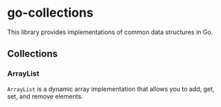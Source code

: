# go-collections

This library provides implementations of common data structures in Go.

## Collections

### ArrayList

`ArrayList` is a dynamic array implementation that allows you to add, get, set, and remove elements.
